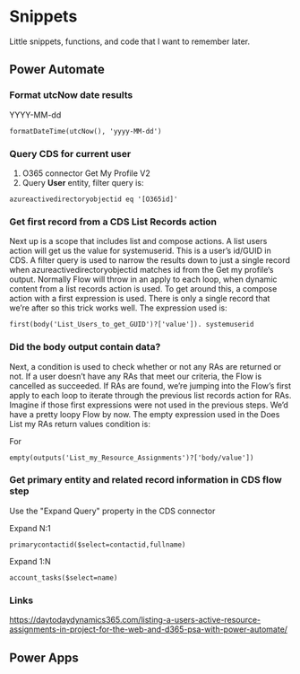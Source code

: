# Snippets

Little snippets, functions, and code that I want to remember later.

## Power Automate

### Format utcNow date results

YYYY-MM-dd

```
formatDateTime(utcNow(), 'yyyy-MM-dd')
```

### Query CDS for current user

1. O365 connector Get My Profile V2
2. Query **User** entity, filter query is:

```
azureactivedirectoryobjectid eq '[O365id]'
```

### Get first record from a CDS List Records action

Next up is a scope that includes list and compose actions. A list users action will get us the value for systemuserid. This is a user’s id/GUID in CDS. A filter query is used to narrow the results down to just a single record when azureactivedirectoryobjectid matches id from the Get my profile‘s output. Normally Flow will throw in an apply to each loop, when dynamic content from a list records action is used. To get around this, a compose action with a first expression is used. There is only a single record that we’re after so this trick works well. The expression used is:

```
first(body('List_Users_to_get_GUID')?['value']). systemuserid
```

### Did the body output contain data?

Next, a condition is used to check whether or not any RAs are returned or not. If a user doesn’t have any RAs that meet our criteria, the Flow is cancelled as succeeded. If RAs are found, we’re jumping into the Flow’s first apply to each loop to iterate through the previous list records action for RAs. Imagine if those first expressions were not used in the previous steps. We’d have a pretty loopy Flow by now. The empty expression used in the Does List my RAs return values condition is:

For 
```
empty(outputs('List_my_Resource_Assignments')?['body/value'])
```

### Get primary entity and related record information in CDS flow step

Use the "Expand Query" property in the CDS connector

Expand N:1

```
primarycontactid($select=contactid,fullname)
```

Expand 1:N

```
account_tasks($select=name)
```

### Links

https://daytodaydynamics365.com/listing-a-users-active-resource-assignments-in-project-for-the-web-and-d365-psa-with-power-automate/


## Power Apps
